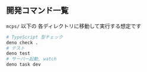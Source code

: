 ## 開発コマンド一覧

`mcps/` 以下の 各ディレクトリに移動して実行する想定です

```sh
# TypeScript 型チェック
deno check .
# テスト
deno test
# サーバー起動, watch
deno task dev
```
